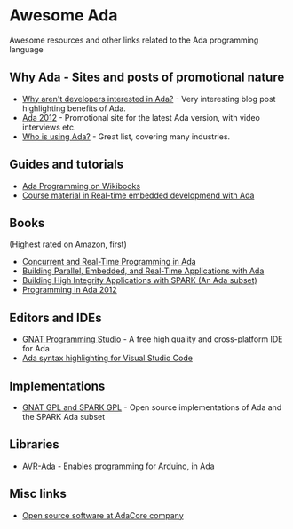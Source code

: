 # Awesome Ada
Awesome resources and other links related to the Ada programming language

## Why Ada - Sites and posts of promotional nature

- [Why aren't developers interested in Ada?](http://www.embedded.com/electronics-blogs/break-points/4008214/Why-aren-t-developers-inter) - Very interesting blog post highlighting benefits of Ada.
- [Ada 2012](http://www.ada2012.org/) - Promotional site for the latest Ada version, with video interviews etc.
- [Who is using Ada?](https://www.seas.gwu.edu/~mfeldman/ada-project-summary.html) - Great list, covering many industries.

## Guides and tutorials

- [Ada Programming on Wikibooks](https://en.wikibooks.org/wiki/Ada_Programming)
- [Course material in Real-time embedded developmend with Ada](https://cs.anu.edu.au/courses/comp4330/1-Lectures-Contents.html)

## Books

(Highest rated on Amazon, first)

- [Concurrent and Real-Time Programming in Ada](http://a.co/0waqzSb)
- [Building Parallel, Embedded, and Real-Time Applications with Ada](http://a.co/cmK3Cby)
- [Building High Integrity Applications with SPARK (An Ada subset)](http://a.co/hBHjt3K)
- [Programming in Ada 2012 ](http://a.co/cVaNXQh)

## Editors and IDEs

- [GNAT Programming Studio](http://libre.adacore.com/tools/gps/) - A free high quality and cross-platform IDE for Ada
- [Ada syntax highlighting for Visual Studio Code](https://marketplace.visualstudio.com/items?itemName=AlessandroDelSole.ada)

## Implementations

- [GNAT GPL and SPARK GPL](http://libre.adacore.com/download/) - Open source implementations of Ada and the SPARK Ada subset

## Libraries

- [AVR-Ada](http://playground.arduino.cc/Code/AVR-Ada) - Enables programming for Arduino, in Ada

## Misc links

- [Open source software at AdaCore company](http://libre.adacore.com)

